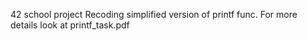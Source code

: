 42 school project
Recoding simplified version of printf func.
For more details look at printf_task.pdf
